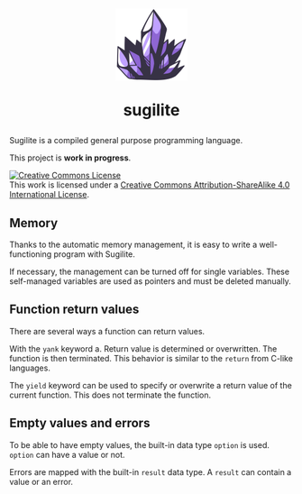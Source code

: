 <h1 align="center">
  <img
    width="128px"
    height="128px"
    alt="💎"
    src="https://raw.githubusercontent.com/Frank-Mayer/sugilite/main/favicon.svg"
  />
  <br/>
  <p>sugilite</p>
</h1>

Sugilite is a compiled general purpose programming language.

This project is **work in progress**.

<a rel="license" href="http://creativecommons.org/licenses/by-sa/4.0/"><img alt="Creative Commons License" style="border-width:0" src="https://i.creativecommons.org/l/by-sa/4.0/88x31.png" /></a><br />This work is licensed under a <a rel="license" href="http://creativecommons.org/licenses/by-sa/4.0/">Creative Commons Attribution-ShareAlike 4.0 International License</a>.

## Memory

Thanks to the automatic memory management, it is easy to write a well-functioning program with Sugilite.

If necessary, the management can be turned off for single variables. These self-managed variables are used as pointers and must be deleted manually.

## Function return values

There are several ways a function can return values.

With the `yank` keyword a. Return value is determined or overwritten. The function is then terminated. This behavior is similar to the `return` from C-like languages.

The `yield` keyword can be used to specify or overwrite a return value of the current function. This does not terminate the function.

## Empty values and errors

To be able to have empty values, the built-in data type `option` is used. `option` can have a value or not.

Errors are mapped with the built-in `result` data type. A `result` can contain a value or an error.
